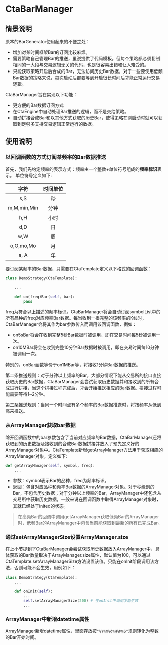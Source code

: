 # CtaBarManager
## 情景说明
原本的BarGenerator使用起来的不便之处：
- 增加对某时间框架Bar的订阅比较麻烦。
- 需要策略自己管理Bar的推送，虽说提供了代码模板。但每个策略都必须复制相同的一大段与交易逻辑无关的代码，也是很容易出错和让人难受的。
- 只能获取策略开启后合成的Bar，无法访问历史Bar数据，对于一些要使用低频Bar数据的策略来说，每次启动后都要等到开启很长时间后才能正常运行交易逻辑。

CtaBarManager旨在实现以下功能：
- 更方便的Bar数据订阅方式
- 在CtaEngine中自动处理Bar推送的逻辑，而不是交给策略。
- 自动拼接合成Bar和以其他方式获取的历史Bar，使得策略在刚启动时就可以获取到足够多支持交易逻辑正常运行的数据。

## 使用说明
### 以回调函数的方式订阅某频率的Bar数据推送
首先，我们先约定频率的表示方式：频率由一个整数+单位符号组成的**频率标识**表示。
单位符号定义如下:

|      字符    | 时间单位 |
|      :-:     | :-: |
| s,S          | 秒  |
| m,M,min,Min  | 分钟 |
| h,H          | 小时 |
| d,D          | 日 |
| w,W          | 周 |
| o,O,mo,Mo    | 月 |
| a, A         | 年 |

要订阅某频率的Bar数据，只需要在CtaTemplate定义以下格式的回调函数：
```python
class DemoStrategy(CtaTemplate):
    
    ...

    def on(freq)Bar(self, bar):
        pass
```
freq为符合以上描述的频率标识。CtaBarManager将会自动订阅symbolList中的所有品种的freq对应频率Bar数据。每当收到一根完整的该频率的K线时，CtaBarManager会将其作为bar参数传入而调用该回调函数，例如：
- on5sBar将会在收到完整5秒Bar数据时被调用，即在交易时间每5秒被调用一次。
- on10MBar将会在收到完整10分钟Bar数据时被调用，即在交易时间每10分钟被调用一次。

特别的，onBar函数等价于on1MBar等，将接收1分钟Bar数据的推送。

第二条推送规则：对于分钟以上频率的Bar，大部分情况下能从交易所的接口直接获取历史的Bar数据，CtaBarManager会尝试获取历史数据并和接收到的所有合成进行拼接，当这个拼接过程完成后，才会开始推送相应的Bar数据。拼接过程可能需要等待1~2分钟。

第三条推送规则：当同一个时间点有多个频率的Bar数据推送时，将按频率从低到高来推送。

### 从ArrayManager获取bar数据
除开回调函数中的bar参数包含了当前对应频率的Bar数据，CtaBarManager还将获取到的历史数据及接收到的合成Bar数据拼接并放入了预先定义好的ArrayManager对象中。CtaTemplate新增getArrayManager方法用于获取相应的ArrayManager对象，定义如下:
```python
def getArrayManager(self, symbol, freq):
    ...
```
- 参数：symbol表示Bar的品种，freq为频率标识。
- 返回：包含对应品种和频率Bar数据的ArrayManager对象。对于秒级别的Bar，不包含历史数据；对于分钟以上频率的Bar，ArrayManager中还包含从交易所中获取历史数据，一般来说在回调函数中取得ArrayManager对象时，其就已经处于inited的状态。

> 在高频Bar的回调中调用getArrayManager获取低频Bar的ArrayManager时，低频Bar的ArrayManager中包含当前能获取到最新的所有已完成Bar。

### 通过setArrayManagerSize设置ArrayManager.size
在上小节提到了CtaBarManager会尝试获取历史数据放入ArrayManager中，具体获取的Bar数量取决于ArrayManager.size属性，默认值为100，可以通过CtaTemplate.setArrayManagerSize方法设置该值。只能在onInit阶段调用该方法，否则可能不会生效，用例如下：
```python
class DemoStrategy(CtaTemplate):
    ...

    def onInit(self):
        ...
        self.setArrayManagerSize(200) # 在onInit中调用才能生效
        ...
```

### ArrayManager中新增datetime属性
ArrayManager新增datetime属性，里面存放按`"%Y%m%d%H%M%S"`规则转化为整数的Bar开始时间。

